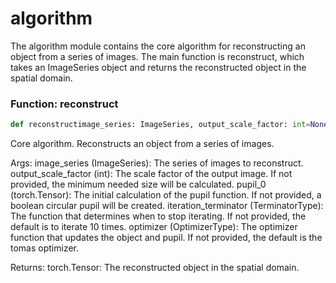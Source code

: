 # algorithm

The algorithm module contains the core algorithm for reconstructing an object from a series of images. The main function is reconstruct, which takes an ImageSeries object and returns the reconstructed object in the spatial domain.

### Function: reconstruct

```python
def reconstructimage_series: ImageSeries, output_scale_factor: int=None, pupil_0: torch.Tensor=None, iteration_terminator: TerminatorType=iter_ceil, optimizer: OptimizerType=tomas
```

Core algorithm. Reconstructs an object from a series of images.

Args:
    image_series (ImageSeries): The series of images to reconstruct.
    output_scale_factor (int): The scale factor of the output image. If not provided, the minimum needed size will be calculated.
    pupil_0 (torch.Tensor): The initial calculation of the pupil function. If not provided, a boolean circular pupil will be created.
    iteration_terminator (TerminatorType): The function that determines when to stop iterating. If not provided, the default is to iterate 10 times.
    optimizer (OptimizerType): The optimizer function that updates the object and pupil. If not provided, the default is the tomas optimizer.

Returns:
    torch.Tensor: The reconstructed object in the spatial domain.

